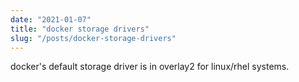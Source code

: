 ```yaml
---
date: "2021-01-07"
title: "docker storage drivers"
slug: "/posts/docker-storage-drivers"
---
```


docker's default storage driver is in overlay2 for linux/rhel systems.

